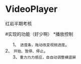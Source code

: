 # VideoPlayer
红岩半期考核

#实现的功能（好少啊）
   *播放控制
   
       1、 `进度条，拖动改变视频进度`。  
         2、 `开始、暂停、停止`。  
       3、`重⼒力力感应，⾃自动调整横竖屏`
